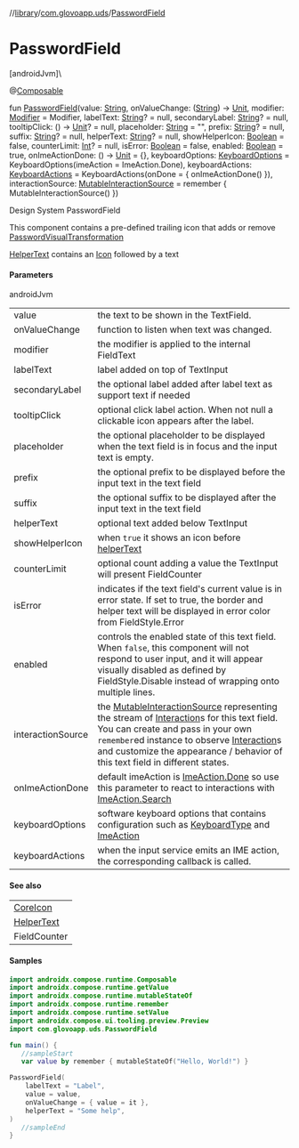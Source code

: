 //[library](../../index.md)/[com.glovoapp.uds](index.md)/[PasswordField](-password-field.md)

# PasswordField

[androidJvm]\

@[Composable](https://developer.android.com/reference/kotlin/androidx/compose/runtime/Composable.html)

fun [PasswordField](-password-field.md)(value: [String](https://kotlinlang.org/api/latest/jvm/stdlib/kotlin/-string/index.html), onValueChange: ([String](https://kotlinlang.org/api/latest/jvm/stdlib/kotlin/-string/index.html)) -&gt; [Unit](https://kotlinlang.org/api/latest/jvm/stdlib/kotlin/-unit/index.html), modifier: [Modifier](https://developer.android.com/reference/kotlin/androidx/compose/ui/Modifier.html) = Modifier, labelText: [String](https://kotlinlang.org/api/latest/jvm/stdlib/kotlin/-string/index.html)? = null, secondaryLabel: [String](https://kotlinlang.org/api/latest/jvm/stdlib/kotlin/-string/index.html)? = null, tooltipClick: () -&gt; [Unit](https://kotlinlang.org/api/latest/jvm/stdlib/kotlin/-unit/index.html)? = null, placeholder: [String](https://kotlinlang.org/api/latest/jvm/stdlib/kotlin/-string/index.html) = &quot;&quot;, prefix: [String](https://kotlinlang.org/api/latest/jvm/stdlib/kotlin/-string/index.html)? = null, suffix: [String](https://kotlinlang.org/api/latest/jvm/stdlib/kotlin/-string/index.html)? = null, helperText: [String](https://kotlinlang.org/api/latest/jvm/stdlib/kotlin/-string/index.html)? = null, showHelperIcon: [Boolean](https://kotlinlang.org/api/latest/jvm/stdlib/kotlin/-boolean/index.html) = false, counterLimit: [Int](https://kotlinlang.org/api/latest/jvm/stdlib/kotlin/-int/index.html)? = null, isError: [Boolean](https://kotlinlang.org/api/latest/jvm/stdlib/kotlin/-boolean/index.html) = false, enabled: [Boolean](https://kotlinlang.org/api/latest/jvm/stdlib/kotlin/-boolean/index.html) = true, onImeActionDone: () -&gt; [Unit](https://kotlinlang.org/api/latest/jvm/stdlib/kotlin/-unit/index.html) = {}, keyboardOptions: [KeyboardOptions](https://developer.android.com/reference/kotlin/androidx/compose/foundation/text/KeyboardOptions.html) = KeyboardOptions(imeAction = ImeAction.Done), keyboardActions: [KeyboardActions](https://developer.android.com/reference/kotlin/androidx/compose/foundation/text/KeyboardActions.html) = KeyboardActions(onDone = { onImeActionDone() }), interactionSource: [MutableInteractionSource](https://developer.android.com/reference/kotlin/androidx/compose/foundation/interaction/MutableInteractionSource.html) = remember { MutableInteractionSource() })

Design System PasswordField

This component contains a pre-defined trailing icon that adds or remove [PasswordVisualTransformation](https://developer.android.com/reference/kotlin/androidx/compose/ui/text/input/PasswordVisualTransformation.html)

[HelperText](-helper-text.md) contains an [Icon](-icon/index.md) followed by a text

#### Parameters

androidJvm

| | |
|---|---|
| value | the text to be shown in the TextField. |
| onValueChange | function to listen when text was changed. |
| modifier | the modifier is applied to the internal FieldText |
| labelText | label added on top of TextInput |
| secondaryLabel | the optional label added after label text as support text if needed |
| tooltipClick | optional click label action. When not null a clickable icon appears after the label. |
| placeholder | the optional placeholder to be displayed when the text field is in focus and the input text is empty. |
| prefix | the optional prefix to be displayed before the input text in the text field |
| suffix | the optional suffix to be displayed after the input text in the text field |
| helperText | optional text added below TextInput |
| showHelperIcon | when `true` it shows an icon before [helperText](-password-field.md) |
| counterLimit | optional count adding a value the TextInput will present FieldCounter |
| isError | indicates if the text field's current value is in error state. If set to true, the border and helper text will be displayed in error color from FieldStyle.Error |
| enabled | controls the enabled state of this text field. When `false`, this component will not respond to user input, and it will appear visually disabled as defined by FieldStyle.Disable instead of wrapping onto multiple lines. |
| interactionSource | the [MutableInteractionSource](https://developer.android.com/reference/kotlin/androidx/compose/foundation/interaction/MutableInteractionSource.html) representing the stream of [Interaction](https://developer.android.com/reference/kotlin/androidx/compose/foundation/interaction/Interaction.html)s for this text field. You can create and pass in your own `remember`ed instance to observe [Interaction](https://developer.android.com/reference/kotlin/androidx/compose/foundation/interaction/Interaction.html)s and customize the appearance / behavior of this text field in different states. |
| onImeActionDone | default imeAction is [ImeAction.Done](https://developer.android.com/reference/kotlin/androidx/compose/ui/text/input/ImeAction.Companion.html#done) so use this parameter to react to interactions with [ImeAction.Search](https://developer.android.com/reference/kotlin/androidx/compose/ui/text/input/ImeAction.Companion.html#search) |
| keyboardOptions | software keyboard options that contains configuration such as [KeyboardType](https://developer.android.com/reference/kotlin/androidx/compose/ui/text/input/KeyboardType.html) and [ImeAction](https://developer.android.com/reference/kotlin/androidx/compose/ui/text/input/ImeAction.html) |
| keyboardActions | when the input service emits an IME action, the corresponding callback is called. |

#### See also

| |
|---|
| [CoreIcon](-core-icon/index.md) |
| [HelperText](-helper-text.md) |
| FieldCounter |

#### Samples

```kotlin
import androidx.compose.runtime.Composable
import androidx.compose.runtime.getValue
import androidx.compose.runtime.mutableStateOf
import androidx.compose.runtime.remember
import androidx.compose.runtime.setValue
import androidx.compose.ui.tooling.preview.Preview
import com.glovoapp.uds.PasswordField

fun main() { 
   //sampleStart 
   var value by remember { mutableStateOf("Hello, World!") }

PasswordField(
    labelText = "Label",
    value = value,
    onValueChange = { value = it },
    helperText = "Some help",
) 
   //sampleEnd
}
```
